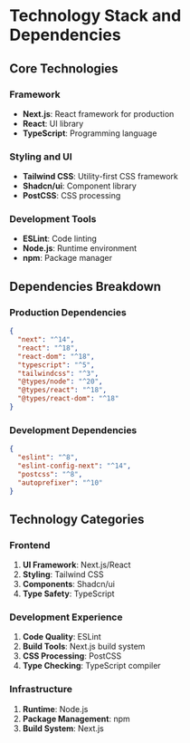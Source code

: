 # Technology Stack and Dependencies

## Core Technologies

### Framework
- **Next.js**: React framework for production
- **React**: UI library
- **TypeScript**: Programming language

### Styling and UI
- **Tailwind CSS**: Utility-first CSS framework
- **Shadcn/ui**: Component library
- **PostCSS**: CSS processing

### Development Tools
- **ESLint**: Code linting
- **Node.js**: Runtime environment
- **npm**: Package manager

## Dependencies Breakdown

### Production Dependencies
```json
{
  "next": "^14",
  "react": "^18",
  "react-dom": "^18",
  "typescript": "^5",
  "tailwindcss": "^3",
  "@types/node": "^20",
  "@types/react": "^18",
  "@types/react-dom": "^18"
}
```

### Development Dependencies
```json
{
  "eslint": "^8",
  "eslint-config-next": "^14",
  "postcss": "^8",
  "autoprefixer": "^10"
}
```

## Technology Categories

### Frontend
1. **UI Framework**: Next.js/React
2. **Styling**: Tailwind CSS
3. **Components**: Shadcn/ui
4. **Type Safety**: TypeScript

### Development Experience
1. **Code Quality**: ESLint
2. **Build Tools**: Next.js build system
3. **CSS Processing**: PostCSS
4. **Type Checking**: TypeScript compiler

### Infrastructure
1. **Runtime**: Node.js
2. **Package Management**: npm
3. **Build System**: Next.js
